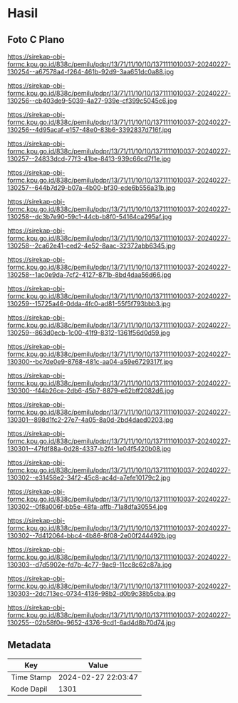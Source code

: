 # Hasil

## Foto C Plano

https://sirekap-obj-formc.kpu.go.id/838c/pemilu/pdpr/13/71/11/10/10/1371111010037-20240227-130254--a67578a4-f264-461b-92d9-3aa651dc0a88.jpg

https://sirekap-obj-formc.kpu.go.id/838c/pemilu/pdpr/13/71/11/10/10/1371111010037-20240227-130256--cb403de9-5039-4a27-939e-cf399c5045c6.jpg

https://sirekap-obj-formc.kpu.go.id/838c/pemilu/pdpr/13/71/11/10/10/1371111010037-20240227-130256--4d95acaf-e157-48e0-83b6-3392837d716f.jpg

https://sirekap-obj-formc.kpu.go.id/838c/pemilu/pdpr/13/71/11/10/10/1371111010037-20240227-130257--24833dcd-77f3-41be-8413-939c66cd7f1e.jpg

https://sirekap-obj-formc.kpu.go.id/838c/pemilu/pdpr/13/71/11/10/10/1371111010037-20240227-130257--644b7d29-b07a-4b00-bf30-ede6b556a31b.jpg

https://sirekap-obj-formc.kpu.go.id/838c/pemilu/pdpr/13/71/11/10/10/1371111010037-20240227-130258--dc3b7e90-59c1-44cb-b8f0-54164ca295af.jpg

https://sirekap-obj-formc.kpu.go.id/838c/pemilu/pdpr/13/71/11/10/10/1371111010037-20240227-130258--2ca62e41-ced2-4e52-8aac-32372abb6345.jpg

https://sirekap-obj-formc.kpu.go.id/838c/pemilu/pdpr/13/71/11/10/10/1371111010037-20240227-130258--1ac0e9da-7cf2-4127-871b-8bd4daa56d66.jpg

https://sirekap-obj-formc.kpu.go.id/838c/pemilu/pdpr/13/71/11/10/10/1371111010037-20240227-130259--15725a46-0dda-4fc0-ad81-55f5f793bbb3.jpg

https://sirekap-obj-formc.kpu.go.id/838c/pemilu/pdpr/13/71/11/10/10/1371111010037-20240227-130259--863d0ecb-1c00-41f9-8312-1361f56d0d59.jpg

https://sirekap-obj-formc.kpu.go.id/838c/pemilu/pdpr/13/71/11/10/10/1371111010037-20240227-130300--bc7de0e9-8768-481c-aa04-a59e6729317f.jpg

https://sirekap-obj-formc.kpu.go.id/838c/pemilu/pdpr/13/71/11/10/10/1371111010037-20240227-130300--f44b26ce-2db6-45b7-8879-e62bff2082d6.jpg

https://sirekap-obj-formc.kpu.go.id/838c/pemilu/pdpr/13/71/11/10/10/1371111010037-20240227-130301--898d1fc2-27e7-4a05-8a0d-2bd4daed0203.jpg

https://sirekap-obj-formc.kpu.go.id/838c/pemilu/pdpr/13/71/11/10/10/1371111010037-20240227-130301--47fdf88a-0d28-4337-b2f4-1e04f5420b08.jpg

https://sirekap-obj-formc.kpu.go.id/838c/pemilu/pdpr/13/71/11/10/10/1371111010037-20240227-130302--e31458e2-34f2-45c8-ac4d-a7efe10179c2.jpg

https://sirekap-obj-formc.kpu.go.id/838c/pemilu/pdpr/13/71/11/10/10/1371111010037-20240227-130302--0f8a006f-bb5e-48fa-affb-71a8dfa30554.jpg

https://sirekap-obj-formc.kpu.go.id/838c/pemilu/pdpr/13/71/11/10/10/1371111010037-20240227-130302--7d412064-bbc4-4b86-8f08-2e00f244492b.jpg

https://sirekap-obj-formc.kpu.go.id/838c/pemilu/pdpr/13/71/11/10/10/1371111010037-20240227-130303--d7d5902e-fd7b-4c77-9ac9-11cc8c62c87a.jpg

https://sirekap-obj-formc.kpu.go.id/838c/pemilu/pdpr/13/71/11/10/10/1371111010037-20240227-130303--2dc713ec-0734-4136-98b2-d0b9c38b5cba.jpg

https://sirekap-obj-formc.kpu.go.id/838c/pemilu/pdpr/13/71/11/10/10/1371111010037-20240227-130255--02b58f0e-9652-4376-9cd1-6ad4d8b70d74.jpg


## Metadata

| Key        | Value               |
| ---------- | ------------------- |
| Time Stamp | 2024-02-27 22:03:47 |
| Kode Dapil | 1301                |



